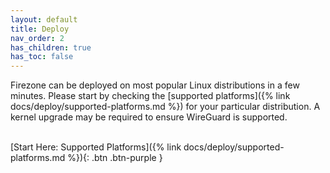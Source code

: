 ```yaml
---
layout: default
title: Deploy
nav_order: 2
has_children: true
has_toc: false
---
```


Firezone can be deployed on most popular Linux distributions in a few minutes. Please start by checking the [supported platforms]({% link docs/deploy/supported-platforms.md %}) for your particular distribution. A kernel upgrade may be required to ensure WireGuard is supported.

\
[Start Here: Supported Platforms]({% link docs/deploy/supported-platforms.md %}){: .btn .btn-purple }
